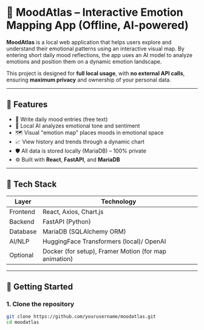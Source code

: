 # 🌌 MoodAtlas – Interactive Emotion Mapping App (Offline, AI-powered)

**MoodAtlas** is a local web application that helps users explore and understand their emotional patterns using an interactive visual map. By entering short daily mood reflections, the app uses an AI model to analyze emotions and position them on a dynamic emotion landscape.

This project is designed for **full local usage**, with **no external API calls**, ensuring **maximum privacy** and ownership of your personal data.

---

## 🧠 Features

- 📝 Write daily mood entries (free text)
- 🤖 Local AI analyzes emotional tone and sentiment
- 🗺️ Visual "emotion map" places moods in emotional space
- 📈 View history and trends through a dynamic chart
- 🛡️ All data is stored locally (MariaDB) – 100% private
- ⚙️ Built with **React**, **FastAPI**, and **MariaDB**

---

## 🧰 Tech Stack

| Layer       | Technology            |
|-------------|------------------------|
| Frontend    | React, Axios, Chart.js |
| Backend     | FastAPI (Python)       |
| Database    | MariaDB (SQLAlchemy ORM) |
| AI/NLP      | HuggingFace Transformers (local)/ OpenAI |
| Optional    | Docker (for setup), Framer Motion (for map animation) |

---

## 🚀 Getting Started

### 1. Clone the repository

```bash
git clone https://github.com/yourusername/moodatlas.git
cd moodatlas
